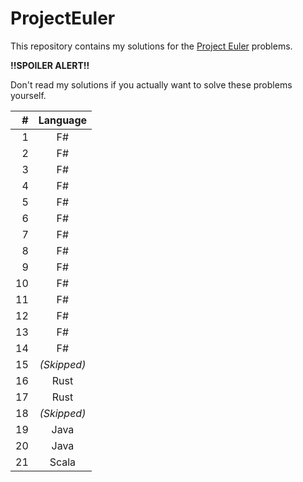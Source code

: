 # ProjectEuler

This repository contains my solutions for the [Project Euler](https://projecteuler.net/) problems.

**!!SPOILER ALERT!!**

Don't read my solutions if you actually want to solve these problems yourself.

| #    | Language  |
| ---: | :-------: |
| 1 | F# |
| 2 | F# |
| 3 | F# |
| 4 | F# |
| 5 | F# |
| 6 | F# |
| 7 | F# |
| 8 | F# |
| 9 | F# |
| 10 | F# |
| 11 | F# |
| 12 | F# |
| 13 | F# |
| 14 | F# |
| 15 | _(Skipped)_ |
| 16 | Rust |
| 17 | Rust |
| 18 | _(Skipped)_ |
| 19 | Java |
| 20 | Java |
| 21 | Scala |
